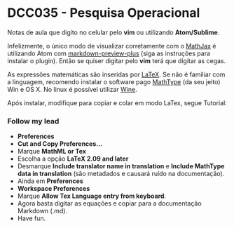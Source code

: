 # DCC035 - Pesquisa Operacional

Notas de aula que digito no celular pelo **vim** ou utilizando **Atom/Sublime**.

Infelizmente, o único modo de visualizar corretamente com o [MathJax][Mathjax] é utilizando Atom com [markdown-preview-plus][MPP] (siga as instruções para instalar o plugin). Então se quiser digitar pelo **vim** terá que digitar as cegas.

As expressões matemáticas são inseridas por [LaTeX][LaTeX]. Se não é familiar com a linguagem, recomendo instalar o software pago [MathType][MathType] (da seu jeito) Win e OS X. No linux é possível utilizar [Wine][Wine].

Após instalar, modifique para copiar e colar em modo LaTex, segue Tutorial:

### Follow my lead

- **Preferences**
- **Cut and Copy Preferences...**
- Marque **MathML or Tex**
- Escolha a opção **LaTeX 2.09 and later**
- Desmarque **Include translator name in translation** e **Include MathType data in translation** (são metadados e causará ruído na documentação).
- Ainda em **Preferences**
- **Workspace Preferences**
- Marque **Allow Tex Language entry from keyboard**.
- Agora basta digitar as equações e copiar para a documentação Markdown (.md).
- Have fun.

[MathJax]: https://www.mathjax.org/
[MPP]: https://atom.io/packages/markdown-preview-plus
[LaTex]: https://en.wikipedia.org/wiki/LaTeX
[MathType]: http://www.dessci.com/en/products/mathtype/
[Wine]: https://www.winehq.org/
